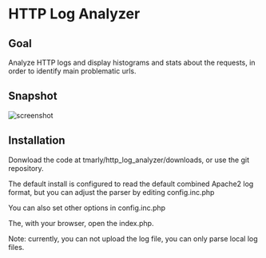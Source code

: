 HTTP Log Analyzer
=================

Goal
----

Analyze HTTP logs and display histograms and stats about the requests, in order to identify main problematic urls.

Snapshot
--------

![screenshot](/tmarly/http_log_analyzer/raw/master/doc/screenshot.png "Screenshot")

Installation
------------

Donwload the code at tmarly/http_log_analyzer/downloads, or use the git repository.

The default install is configured to read the default combined Apache2 log format, but you can adjust the parser by editing config.inc.php

You can also set other options in config.inc.php

The, with your browser, open the index.php.

Note: currently, you can not upload the log file, you can only parse local log files.
